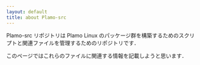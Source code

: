 ```yaml
---
layout: default
title: about Plamo-src
---
```

Plamo-src リポジトリは Plamo Linux のパッケージ群を構築するためのスクリプトと関連ファイルを管理するためのリポジトリです．

このページではこれらのファイルに関連する情報を記載しようと思います．